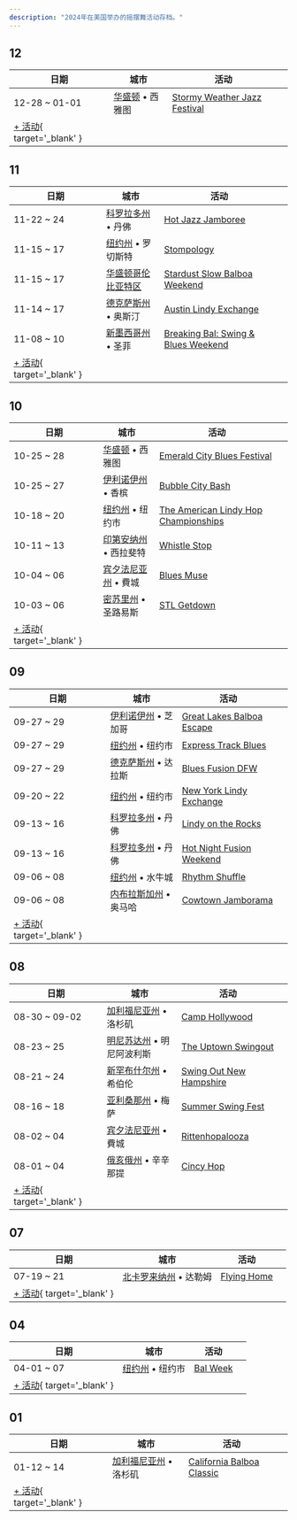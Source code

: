 ```yaml
---
description: "2024年在美国举办的摇摆舞活动存档。"
---
```


## 12

| 日期 | 城市 | 活动 | |
| --- | --- | --- | --- |
| 12-28 ~ 01-01 | [华盛顿](by_city.md#washington) • 西雅图 | [Stormy Weather Jazz Festival](stormy-weather-jazz-festival-2024.md) |  |
| [+ 活动](https://github.com/swingdance/events/issues/new?assignees=&labels=add+event&projects=&template=02-add_entity.yml&title=%5B2024%2Fus%5D%20%3CName%3E&region=us&province=&city=&org_id=&date_starts=2024-12-&date_ends=2024-12-){ target='_blank' }

## 11

| 日期 | 城市 | 活动 | |
| --- | --- | --- | --- |
| 11-22 ~ 24 | [科罗拉多州](by_city.md#colorado) • 丹佛 | [Hot Jazz Jamboree](hot-jazz-jamboree-2024.md) |  |
| 11-15 ~ 17 | [纽约州](by_city.md#new-york) • 罗切斯特 | [Stompology](stompology-2024.md) |  |
| 11-15 ~ 17 | [华盛顿哥伦比亚特区](by_city.md#washington-d.c.) | [Stardust Slow Balboa Weekend](stardust-slow-balboa-weekend-2024.md) |  |
| 11-14 ~ 17 | [德克萨斯州](by_city.md#texas) • 奥斯汀 | [Austin Lindy Exchange](austin-lindy-exchange-2024.md) |  |
| 11-08 ~ 10 | [新墨西哥州](by_city.md#new-mexico) • 圣菲 | [Breaking Bal: Swing & Blues Weekend](breaking-bal-swing-n-blues-weekend-2024.md) |  |
| [+ 活动](https://github.com/swingdance/events/issues/new?assignees=&labels=add+event&projects=&template=02-add_entity.yml&title=%5B2024%2Fus%5D%20%3CName%3E&region=us&province=&city=&org_id=&date_starts=2024-11-&date_ends=2024-11-){ target='_blank' }

## 10

| 日期 | 城市 | 活动 | |
| --- | --- | --- | --- |
| 10-25 ~ 28 | [华盛顿](by_city.md#washington) • 西雅图 | [Emerald City Blues Festival](emerald-city-blues-festival-2024.md) |  |
| 10-25 ~ 27 | [伊利诺伊州](by_city.md#illinois) • 香槟 | [Bubble City Bash](bubble-city-bash-2024.md) |  |
| 10-18 ~ 20 | [纽约州](by_city.md#new-york) • 纽约市 | [The American Lindy Hop Championships](the-american-lindy-hop-championships-2024.md) |  |
| 10-11 ~ 13 | [印第安纳州](by_city.md#indiana) • 西拉斐特 | [Whistle Stop](whistle-stop-2024.md) |  |
| 10-04 ~ 06 | [宾夕法尼亚州](by_city.md#pennsylvania) • 費城 | [Blues Muse](blues-muse-2024.md) |  |
| 10-03 ~ 06 | [密苏里州](by_city.md#missouri) • 圣路易斯 | [STL Getdown](stl-getdown-2024.md) |  |
| [+ 活动](https://github.com/swingdance/events/issues/new?assignees=&labels=add+event&projects=&template=02-add_entity.yml&title=%5B2024%2Fus%5D%20%3CName%3E&region=us&province=&city=&org_id=&date_starts=2024-10-&date_ends=2024-10-){ target='_blank' }

## 09

| 日期 | 城市 | 活动 | |
| --- | --- | --- | --- |
| 09-27 ~ 29 | [伊利诺伊州](by_city.md#illinois) • 芝加哥 | [Great Lakes Balboa Escape](great-lakes-balboa-escape-2024.md) |  |
| 09-27 ~ 29 | [纽约州](by_city.md#new-york) • 纽约市 | [Express Track Blues](express-track-blues-2024.md) |  |
| 09-27 ~ 29 | [德克萨斯州](by_city.md#texas) • 达拉斯 | [Blues Fusion DFW](blues-fusion-dfw-2024.md) |  |
| 09-20 ~ 22 | [纽约州](by_city.md#new-york) • 纽约市 | [New York Lindy Exchange](new-york-lindy-exchange-2024.md) |  |
| 09-13 ~ 16 | [科罗拉多州](by_city.md#colorado) • 丹佛 | [Lindy on the Rocks](lindy-on-the-rocks-2024.md) |  |
| 09-13 ~ 16 | [科罗拉多州](by_city.md#colorado) • 丹佛 | [Hot Night Fusion Weekend](hot-night-fusion-weekend-2024.md) |  |
| 09-06 ~ 08 | [纽约州](by_city.md#new-york) • 水牛城 | [Rhythm Shuffle](rhythm-shuffle-2024.md) |  |
| 09-06 ~ 08 | [内布拉斯加州](by_city.md#nebraska) • 奥马哈 | [Cowtown Jamborama](cowtown-jamborama-2024.md) |  |
| [+ 活动](https://github.com/swingdance/events/issues/new?assignees=&labels=add+event&projects=&template=02-add_entity.yml&title=%5B2024%2Fus%5D%20%3CName%3E&region=us&province=&city=&org_id=&date_starts=2024-09-&date_ends=2024-09-){ target='_blank' }

## 08

| 日期 | 城市 | 活动 | |
| --- | --- | --- | --- |
| 08-30 ~ 09-02 | [加利福尼亚州](by_city.md#california) • 洛杉矶 | [Camp Hollywood](camp-hollywood-2024.md) |  |
| 08-23 ~ 25 | [明尼苏达州](by_city.md#minnesota) • 明尼阿波利斯 | [The Uptown Swingout](the-uptown-swingout-2024.md) |  |
| 08-21 ~ 24 | [新罕布什尔州](by_city.md#new-hampshire) • 希伯伦 | [Swing Out New Hampshire](swing-out-new-hampshire-2024.md) |  |
| 08-16 ~ 18 | [亚利桑那州](by_city.md#arizona) • 梅萨 | [Summer Swing Fest](summer-swing-fest-2024.md) |  |
| 08-02 ~ 04 | [宾夕法尼亚州](by_city.md#pennsylvania) • 費城 | [Rittenhopalooza](rittenhopalooza-2024.md) |  |
| 08-01 ~ 04 | [俄亥俄州](by_city.md#ohio) • 辛辛那提 | [Cincy Hop](cincy-hop-2024.md) |  |
| [+ 活动](https://github.com/swingdance/events/issues/new?assignees=&labels=add+event&projects=&template=02-add_entity.yml&title=%5B2024%2Fus%5D%20%3CName%3E&region=us&province=&city=&org_id=&date_starts=2024-08-&date_ends=2024-08-){ target='_blank' }

## 07

| 日期 | 城市 | 活动 | |
| --- | --- | --- | --- |
| 07-19 ~ 21 | [北卡罗来纳州](by_city.md#north-carolina) • 达勒姆 | [Flying Home](flying-home-2024.md) |  |
| [+ 活动](https://github.com/swingdance/events/issues/new?assignees=&labels=add+event&projects=&template=02-add_entity.yml&title=%5B2024%2Fus%5D%20%3CName%3E&region=us&province=&city=&org_id=&date_starts=2024-07-&date_ends=2024-07-){ target='_blank' }

## 04

| 日期 | 城市 | 活动 | |
| --- | --- | --- | --- |
| 04-01 ~ 07 | [纽约州](by_city.md#new-york) • 纽约市 | [Bal Week](bal-week-2024.md) |  |
| [+ 活动](https://github.com/swingdance/events/issues/new?assignees=&labels=add+event&projects=&template=02-add_entity.yml&title=%5B2024%2Fus%5D%20%3CName%3E&region=us&province=&city=&org_id=&date_starts=2024-04-&date_ends=2024-04-){ target='_blank' }

## 01

| 日期 | 城市 | 活动 | |
| --- | --- | --- | --- |
| 01-12 ~ 14 | [加利福尼亚州](by_city.md#california) • 洛杉矶 | [California Balboa Classic](california-balboa-classic-2024.md) |  |
| [+ 活动](https://github.com/swingdance/events/issues/new?assignees=&labels=add+event&projects=&template=02-add_entity.yml&title=%5B2024%2Fus%5D%20%3CName%3E&region=us&province=&city=&org_id=&date_starts=2024-01-&date_ends=2024-01-){ target='_blank' }
